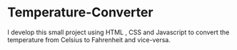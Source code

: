# Temperature-Converter
I develop this small project using HTML , CSS and Javascript to convert the temperature from Celsius to Fahrenheit and vice-versa.
